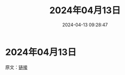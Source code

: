 ﻿---
title: 2024年04月13日
date: 2024-04-13 09:28:47
categories: None
tags: None
---
# 2024年04月13日

原文：[链接](https://blog.sina.com.cn/s/blog_1647c7e760103154k.html)